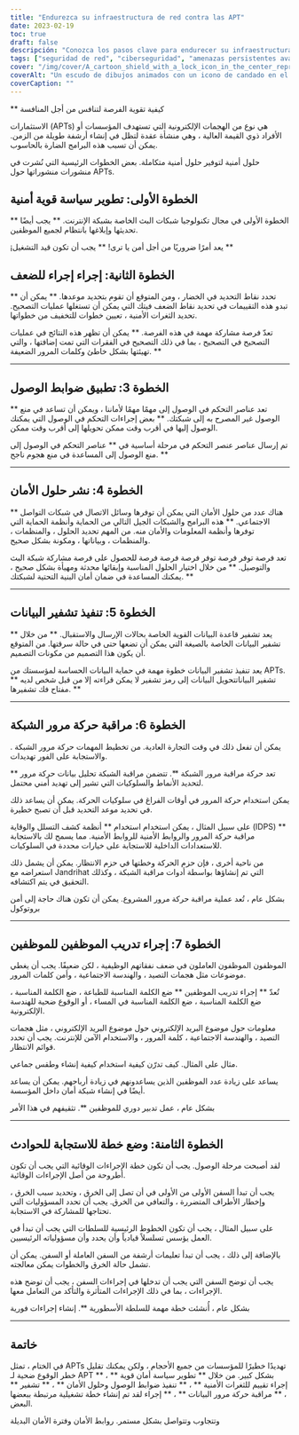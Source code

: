 ```yaml
---
title: "Endurezca su infraestructura de red contra las APT"
date: 2023-02-19
toc: true
draft: false
descripción: "Conozca los pasos clave para endurecer su infraestructura de red contra las Amenazas Persistentes Avanzadas (APTs) y proteja su organización de los ciberataques."
tags: ["seguridad de red", "ciberseguridad", "amenazas persistentes avanzadas", "infraestructura de red", "controles de acceso", "cifrado de datos", "formación de empleados", "plan de respuesta a incidentes", "evaluaciones de vulnerabilidades", "política de seguridad", "monitorización del tráfico de red", "ataques de phishing", "protección de endpoints", "detección de intrusiones", "cortafuegos", "SIEM", "copia de seguridad de datos", "segmentación de red", "ciberamenazas", "privacidad de datos"].
cover: "/img/cover/A_cartoon_shield_with_a_lock_icon_in_the_center_representing.png"
coverAlt: "Un escudo de dibujos animados con un icono de candado en el centro que representa la seguridad de la red contra las APT"
coverCaption: ""
---
```


** كيفية تقوية الفرصة لتنافس من أجل المنافسة
 
 الاستثمارات (APTs) هي نوع من الهجمات الإلكترونية التي تستهدف المؤسسات أو الأفراد ذوي القيمة العالية ، وهي منشأة عقدة لتظل في إنشاء أرشفة طويلة من الزمن. يمكن أن تسبب هذه البرامج الضارة بالحاسوب.
 
 حلول أمنية لتوفير حلول أمنية متكاملة. بعض الخطوات الرئيسية التي نُشرت في منشورات منشوراتها حول APTs.
 
 ## الخطوة الأولى: تطوير سياسة قوية أمنية
 
 ** الخطوة الأولى في مجال تكنولوجيا شبكات البث الخاصة بشبكة الإنترنت. ** يجب أيضًا تحديثها وإبلاغها بانتظام لجميع الموظفين.
 
 ¡يعد أمرًا ضروريًا من أجل أمن يا ترى! ** يجب أن تكون قيد التشغيل **
 
 ## الخطوة الثانية: إجراء إجراء للضعف
 
 ** تحدد نقاط التحديد في الخضار ، ومن المتوقع أن تقوم بتحديد موعدها. ** يمكن أن تبدو هذه التقييمات في تحديد نقاط الضعف فيتك التي يمكن أن تستغلها عمليات التصحيح. تحديد الثغرات الأمنية ، تعيين خطوات للتخفيف من خطواتها.
 
 تعدّ فرصة مشاركة مهمة في هذه الفرصة. ** يمكن أن تظهر هذه النتائج في عمليات التصحيح في التصحيح ، بما في ذلك التصحيح في الفقرات التي تمت إضافتها ، والتي تهيئتها بشكل خاطئ وكلمات المرور الضعيفة. **
 
 ______
 
 ## الخطوة 3: تطبيق ضوابط الوصول
 
 ** تعد عناصر التحكم في الوصول إلى مهمًا مهمًا لأماننا ، ويمكن أن تساعد في منع الوصول غير المصرح به إلى شبكتك. ** بعض إجراءات التحكم في الوصول التي يمكنك الوصول إليها في أقرب وقت ممكن تحويلها إلى أقرب وقت ممكن.
 
 تم إرسال عناصر عنصر التحكم في مرحلة أساسية في ** عناصر التحكم في الوصول إلى منع الوصول إلى المساعدة في منع هجوم ناجح. **
 
 ______
 
 ## الخطوة 4: نشر حلول الأمان
 
 ** هناك عدد من حلول الأمان التي يمكن أن توفرها وسائل الاتصال في شبكات التواصل الاجتماعي. ** هذه البرامج والشبكات الجيل التالي من الحماية وأنظمة الحماية التي توفرها وأنظمة المعلومات والأمان منه. من المهم تحديد الحلول ، والمنظمات ، والمنظمات ، وبياناتها ، ومكونة بشكل صحيح.
 
 تعد فرصة توفر فرصة توفر فرصة فرصة فرصة للحصول على فرصة مشاركة شبكة البث والتوصيل. ** من خلال اختيار الحلول المناسبة وإبقائها محدثة ومهيأة بشكل صحيح ، يمكنك المساعدة في ضمان أمان البنية التحتية لشبكتك. **
 
 ______
 
 ## الخطوة 5: تنفيذ تشفير البيانات
 
 ** يعد تشفير قاعدة البيانات القوية الخاصة بحالات الإرسال والاستقبال. ** من خلال تشفير البيانات الخاصة بالصيغة التي يمكن أن تضعها حتى في حالة سرقتها. من المتوقع أن يكون هذا التصميم من مكونات التصميم.
 
 يعد تنفيذ تشفير البيانات خطوة مهمة في حماية البيانات الحساسة لمؤسستك من APTs. ** تشفير البياناتتحويل البيانات إلى رمز تشفير لا يمكن قراءته إلا من قبل شخص لديه مفتاح فك تشفيرها. **
 
 ______
 
 ## الخطوة 6: مراقبة حركة مرور الشبكة
 
 . يمكن أن تفعل ذلك في وقت التجارة العادية. من تخطيط المهمات حركة مرور الشبكة والاستجابة على الفور تهديدات.
 
 ** تعد حركة مراقبة مرور الشبكة **. تتضمن مراقبة الشبكة تحليل بيانات حركة مرور لتحديد الأنماط والسلوكيات التي تشير إلى تهديد أمني محتمل.
 
 يمكن استخدام حركة المرور في أوقات الفراغ في سلوكيات الحركة. يمكن أن يساعد ذلك في تحديد موعد التحديد قبل أن تصبح خطيرة.
 
 على سبيل المثال ، يمكن استخدام استخدام ** أنظمة كشف التسلل والوقاية (IDPS) ** مراقبة حركة المرور والروابط الأمنية للروابط الأمنية. مما يسمح لك بالاستجابة للاستعدادات الداخلية للاستجابة على خيارات محددة في السلوكيات.
 
 من ناحية أخرى ، فإن حزم الحركة وخطتها في حزم الانتظار. يمكن أن يشمل ذلك استعراضه مع Jandrihat التي تم إنشاؤها بواسطة أدوات مراقبة الشبكة ، وكذلك التحقيق في يتم اكتشافه.
 
 بشكل عام ، تُعد عملية مراقبة حركة مرور المشروع. يمكن أن تكون هناك حاجة إلى أمن بروتوكول
 
 ______
 
 
 ## الخطوة 7: إجراء تدريب الموظفين للموظفين
 
 الموظفون الموظفون العاملون في ضعف نفقاتهم الوظيفية ، لكن ضعيفًا. يجب أن يغطي موضوعات مثل هجمات التصيد ، والهندسة الاجتماعية ، وأمن كلمات المرور.
 
 تُعدّ ** إجراء تدريب الموظفين ** ضع الكلمة المناسبة للطباعة ، ضع الكلمة المناسبة ، ضع الكلمة المناسبة ، ضع الكلمة المناسبة في المساء ، أو الوقوع ضحية للهندسة الإلكترونية.
 
 معلومات حول موضوع البريد الإلكتروني حول موضوع البريد الإلكتروني ، مثل هجمات التصيد ، والهندسة الاجتماعية ، كلمة المرور ، والاستخدام الآمن للإنترنت. يجب أن تحدد قوائم الانتظار.
 
 مثال على المثال. كيف تدرّن كيفية استخدام كيفية إنشاء وطقس جماعي.
 
 يساعد على زيادة عدد الموظفين الذين يساعدونهم في زيادة أرباحهم. يمكن أن يساعد أيضًا في إنشاء شبكة أمان داخل المؤسسة.
 
 بشكل عام ، عمل تدبير دوري للموظفين **. تثقيفهم في هذا الأمر
 
 ______
 
 ## الخطوة الثامنة: وضع خطة للاستجابة للحوادث
 
 لقد أصبحت مرحلة الوصول. يجب أن تكون خطة الإجراءات الوقائية التي يجب أن تكون أطروحة من أصل الإجراءات الوقائية.
 
 يجب أن تبدأ السفن الأولى من الأولى في أن تصل إلى الخرق ، وتحديد سبب الخرق ، وإخطار الأطراف المتضررة ، والتعافي من الخرق. يجب أن تحدد المسؤوليات التي تحتاجها للمشاركة في الاستجابة.
 
 على سبيل المثال ، يجب أن تكون الخطوط الرئيسية للسلطات التي يجب أن تبدأ في العمل يؤسس تسلسلاً قيادياً وأن يحدد وأن مسؤولياته الرئيسيين.
 
 بالإضافة إلى ذلك ، يجب أن تبدأ تعليمات أرشفة من السفن العاملة أو السفن. يمكن أن تشمل حالة الخرق والخطوات يمكن معالجته.
 
 يجب أن توضح السفن التي يجب أن تدخلها في إجراءات السفن ، يجب أن توضح هذه الإجراءات ، بما في ذلك الإجراءات المتأثرة والتأكد من التعامل معها.
 
 بشكل عام ، أُنشئت خطة مهمة للسلطة الأسطورية **. إنشاء إجراءات فورية
 
 ______
 
 ## خاتمة
 
 في الختام ، تمثل APTs تهديدًا خطيرًا للمؤسسات من جميع الأحجام ، ولكن يمكنك تقليل خطر الوقوع ضحية لـ APT بشكل كبير. من خلال ** تطوير سياسة أمان قوية ** ، ** إجراء تقييم للثغرات الأمنية ** ، ** تنفيذ ضوابط الوصول وحلول الأمان ** ، ** تشفير ** ، ** مراقبة حركة مرور البيانات ** ، ** إجراء لقد تم إنشاء خطة تشغيلية مرتبطة ببعضها البعض.
 
 وتتجاوب وتتواصل بشكل مستمر. روابط الأمان وفترة الأمان البديلة
 
 
